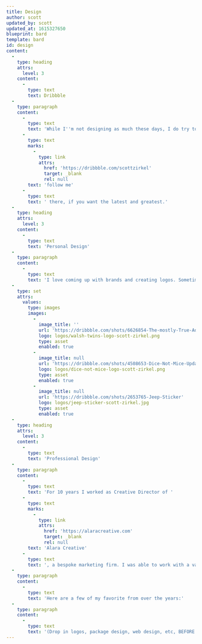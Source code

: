 ```yaml
---
title: Design
author: scott
updated_by: scott
updated_at: 1615327650
blueprint: bard
template: bard
id: design
content:
  -
    type: heading
    attrs:
      level: 3
    content:
      -
        type: text
        text: Dribbble
  -
    type: paragraph
    content:
      -
        type: text
        text: 'While I''m not designing as much these days, I do try to keep my dribbble account active, so '
      -
        type: text
        marks:
          -
            type: link
            attrs:
              href: 'https://dribbble.com/scottzirkel'
              target: _blank
              rel: null
        text: 'follow me'
      -
        type: text
        text: ' there, if you want the latest and greatest.'
  -
    type: heading
    attrs:
      level: 3
    content:
      -
        type: text
        text: 'Personal Design'
  -
    type: paragraph
    content:
      -
        type: text
        text: 'I love coming up with brands and creating logos. Sometimes I use them for things, other times they are just to scratch an itch.'
  -
    type: set
    attrs:
      values:
        type: images
        images:
          -
            image_title: ''
            url: 'https://dribbble.com/shots/6626854-The-mostly-True-Adventures-of-the-Walsh-Twins'
            logo: logos/walsh-twins-logo-scott-zirkel.png
            type: asset
            enabled: true
          -
            image_title: null
            url: 'https://dribbble.com/shots/4508653-Dice-Not-Mice-Updated'
            logo: logos/dice-not-mice-logo-scott-zirkel.png
            type: asset
            enabled: true
          -
            image_title: null
            url: 'https://dribbble.com/shots/2653765-Jeep-Sticker'
            logo: logos/jeep-sticker-scott-zirkel.jpg
            type: asset
            enabled: true
  -
    type: heading
    attrs:
      level: 3
    content:
      -
        type: text
        text: 'Professional Design'
  -
    type: paragraph
    content:
      -
        type: text
        text: 'For 10 years I worked as Creative Director of '
      -
        type: text
        marks:
          -
            type: link
            attrs:
              href: 'https://alaracreative.com'
              target: _blank
              rel: null
        text: 'Alara Creative'
      -
        type: text
        text: ', a bespoke marketing firm. I was able to work with a variety of clients on a myriad of projects.'
  -
    type: paragraph
    content:
      -
        type: text
        text: 'Here are a few of my favorite from over the years:'
  -
    type: paragraph
    content:
      -
        type: text
        text: '(Drop in logos, package design, web design, etc, BEFORE launch. Otherwise people will see this and think you''re a poser.)'
---
```

